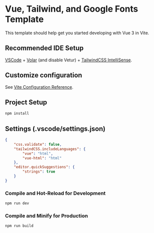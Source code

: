 # Vue, Tailwind, and Google Fonts Template

This template should help get you started developing with Vue 3 in Vite.

## Recommended IDE Setup

[VSCode](https://code.visualstudio.com/) + [Volar](https://marketplace.visualstudio.com/items?itemName=Vue.volar) (and disable Vetur) + [TailwindCSS IntelliSense](https://marketplace.visualstudio.com/items?itemName=bradlc.vscode-tailwindcss).

## Customize configuration

See [Vite Configuration Reference](https://vitejs.dev/config/).

## Project Setup

```sh
npm install
```

## Settings (.vscode/settings.json)
```json
{
	"css.validate": false,
	"tailwindCSS.includeLanguages": {
		"vue": "html",
		"vue-html": "html"
	},
	"editor.quickSuggestions": {
		"strings": true
	}
}
```

### Compile and Hot-Reload for Development

```sh
npm run dev
```

### Compile and Minify for Production

```sh
npm run build
```
